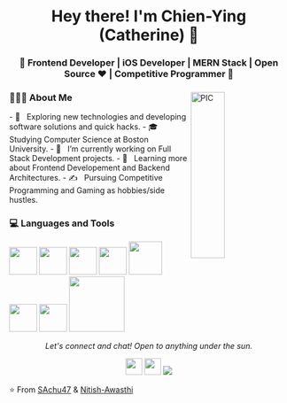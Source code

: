 <h1 align="center">Hey there! I'm Chien-Ying (Catherine) 👋 </h1>
<h3 align="center">🚀 Frontend Developer | iOS Developer | MERN Stack | Open Source ♥ | Competitive Programmer  🚀</h3>
<div>
<img width = "35%" align="right" alt="PIC" height="300px" src="https://www.pngitem.com/pimgs/m/4-42822_apple-tv-copy-developer-illustration-png-transparent-png.png" />
<div align="left"> 
  <h3> 👩🏻‍💻 About Me </h3>
  - 🤔 &nbsp; Exploring new technologies and developing software solutions and quick hacks.
  - 🎓 &nbsp; Studying Computer Science at Boston University.
  - 💼 &nbsp; I’m currently working on Full Stack Development projects.
  - 🌱 &nbsp; Learning more about Frontend Developement and Backend Architectures.
  - ✍️ &nbsp; Pursuing Competitive Programming and Gaming as hobbies/side hustles.  
</div> 
</div>

<div>
  <h3> 💻 Languages and Tools </h3>
  <p>
   <img src="https://media3.giphy.com/media/ln7z2eWriiQAllfVcn/200w.webp" width="50">
   <img src="https://media.giphy.com/media/QssGEmpkyEOhBCb7e1/giphy.gif" width="50">
   <img src="https://i.giphy.com/media/LMt9638dO8dftAjtco/200.webp" width="50">
   <img src="https://i.giphy.com/media/eNAsjO55tPbgaor7ma/200w.webp" width="50">
   <img src="https://media.giphy.com/media/UmfhSURVDicKKrFXQh/giphy.gif" width="60">
   <img src="https://i.giphy.com/media/IdyAQJVN2kVPNUrojM/200.webp" width="50">
   <img src="https://media3.giphy.com/media/kdFc8fubgS31b8DsVu/giphy.webp" width="50">
   <img src="https://media.giphy.com/media/kH1DBkPNyZPOk0BxrM/giphy.gif" width="100">
  <p>
</div> 

<div>
<p align="center">
  <i>Let's connect and chat! Open to anything under the sun.</i>
  <p align="center">   
    <a href="https://www.linkedin.com/in/chien-ying-yang/" alt="Linkedin"><img src="https://github.com/nitish-awasthi/nitish-awasthi/blob/master/174857.png" height="30" width="30"></a>
    <a href="mailto:chienying58@gmail.com" alt="Contact me"><img src="https://github.com/nitish-awasthi/nitish-awasthi/blob/master/gmail-512.webp" height="30" width="30"></a>
    <a href="https://chien-ying.github.io" alt="My site"><img src="https://raw.githubusercontent.com/jayehernandez/jayehernandez/3f5402efef9a0ae89211a6e04609558e862ca616/readme/external-link-line.svg"></a>
  </p>
</div>

⭐️ From [SAchu47](https://github.com/SAchu47) & [Nitish-Awasthi](https://github.com/Nitish-Awasthi)
